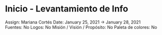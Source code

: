 # Inicio - Levantamiento de Info

Assign: Mariana Cortés
Date: January 25, 2021 → January 28, 2021
Fuentes: No
Logos: No
Misión / Visión / Propósito: No
Paleta de colores: No